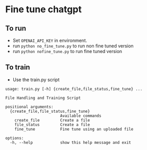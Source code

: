 # Fine tune chatgpt

## To run

- Set `OPENAI_API_KEY` in environment.
- run `python no_fine_tune.py` to run non fine tuned version
- run `python nofine_tune.py` to run fine tuned version

## To train

- Use the train.py script

```shell
usage: train.py [-h] {create_file,file_status,fine_tune} ...

File Handling and Training Script

positional arguments:
  {create_file,file_status,fine_tune}
                        Available commands
    create_file         Create a file
    file_status         Create a file
    fine_tune           Fine tune using an uploaded file

options:
  -h, --help            show this help message and exit
```

